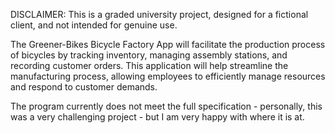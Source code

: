 DISCLAIMER: This is a graded university project, designed for a fictional client, and not intended for genuine use.

The Greener-Bikes Bicycle Factory App will facilitate the production process of bicycles by tracking
inventory, managing assembly stations, and recording customer orders. This application will help
streamline the manufacturing process, allowing employees to efficiently manage resources and
respond to customer demands.

The program currently does not meet the full specification - personally, this was a very challenging project - but I am very happy with where it is at.

